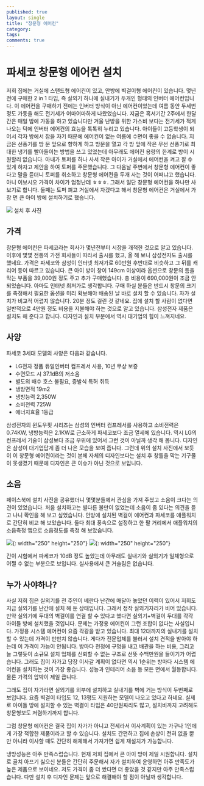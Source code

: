 ```yaml
---
published: true
layout: single
title: "창문형 에어컨"
category: 
tags: 
comments: true
---
```

# 파세코 창문형 에어컨 설치

저희 집에는 거실에 스탠드형 에어컨이 있고, 안방에 벽걸이형 에어컨이 있습니다. 몇년전에 구매한 2 in 1 타입, 즉 실외기 하나에 실내기가 두개인 형태의 인버터 에어컨입니다. 이 에어컨을 구매하기 전에는 인버터 방식이 아닌 에어컨이었는데 여름 동안 두세번 정도 가동을 해도 전기세가 어마어마하게 나왔었습니다. 지금은 혹서기간 2주에서 한달간은 매일 밤에 가동을 하고 있습니다만 겨울 난방을 위한 가스비 보다는 전기세가 적게 나오는 덕에 인버터 에어컨의 효능을 톡톡히 누리고 있습니다.
아이들이 고등학생이 되어서 각자 방에서 잠을 자기 때문에 에어컨이 없는 여름에 수면이 좋을 수 없습니다. 지금은 선풍기를 방 문 앞으로 향하게 하고 방문을 열고 각 방 앞에 작은 무선 선풍기로 최대한 냉기를 빨아들이는 방법을 쓰고 있었는데 아무래도 에어컨 용량의 한계로 방이 시원할리 없습니다. 아내가 토퍼를 하나 사서 작은 아이가 거실에서 에어컨을 켜고 잘 수 있게 하자고 제안을 하여 토퍼를 주문했습니다.
그 다음날 주변에서 창문형 에어컨이 좋다고 말을 듣더니 토퍼를 취소하고 창문형 에어컨을 두개 사는 것이 어떠냐고 했습니다. 아니 이보시오 가격이 차이가 엄청난데 ㅎㅎㅎ. 그래서 일단 창문형 에어컨을 하나만 사 보기로 합니다. 둘째는 토퍼 펴고 거실에서 자겠다고 해서 창문형 에어컨은 거실에서 가장 먼 큰 아이 방에 설치하기로 했습니다.

![](https://i.imgur.com/Z2fFHhj.jpg)
설치 후 사진

## 가격

창문형 에어컨은 파세코라는 회사가 몇년전부터 시장을 개척한 것으로 알고 있습니다. 이후에 몇몇 전통의 가전 회사들이 따라서 출시를 했고, 올 해 보니 삼성전자도 출시를 했네요. 가격은 파세코와 삼성이 인터넷 최저가로 60만원 후반대로 비슷하고 그 뒤를 캐리어 등이 따르고 있습니다.
큰 아이 방이 창이 149cm 이상이라 옵션으로 창문의 틈을 막는 부품을 39,000원 정도 주고 추가 구매했습니다. 총 비용이 690,000원이 조금 안되었습니다. 아마도 인터넷 최저가로 생각합니다.
구매 하실 분들은 반드시 창문의 크기를 측정해서 필요한 옵션을 미리 확보해야 배송된 날 바로 설치 할 수 있습니다. 자가 설치가 비교적 어렵지 않습니다. 20분 정도 걸린 것 같네요. 집에 설치 할 사람이 없다면 일반적으로 4만원 정도 비용을 지불해야 하는 것으로 알고 있습니다. 삼성전자 제품은 설치도 해 준다고 합니다. 디자인과 설치 부분에서 역시 대기업의 힘이 느껴지네요.

## 사양

파세코 3세대 모델의 사양은 다음과 같습니다.

- LG전자 정품 듀얼인버터 컴프레서 사용, 10년 무상 보증
- 수면모드 시 37.1dB의 저소음
- 별도의 배수 호스 불필요, 증발식 특허 취득
- 냉방면적 19m2
- 냉방능력 2,350W
- 소비전력 725W
- 에너지효율 1등급

삼성전자의 윈도우핏 시리즈는 삼성의 인버터 컴프레서를 사용하고 소비전력은 0.74KW, 냉방능력은 2.1KW로 근소하게 파세코보다 조금 열세에 있습니다. 역시 LG의 컨프레서 기술이 삼성보다 조금 우위에 있어서 그런 것이 아닐까 생각 해 봅니다. 디자인은 삼성이 대기업답게 좀 더 나은 모습을 보여 줍니다. 그런데 위의 설치 사진에서 보듯이 이 창문형 에어컨이라는 것이 본체 자체의 디자인보다는 설치 후 창틀을 막는 기구물이 못생겼기 때문에 디자인은 큰 이슈가 아닌 것으로 보입니다.

## 소음

페이스북에 설치 사진을 공유했더니 몇몇분들께서 관심을 가져 주셨고 소음이 크다는 의견이 있었습니다. 처음 설치하고는 별다른 불만이 없었는데 소음이 좀 있다는 의견을 듣고 나니 확인을 해 보고 싶었습니다.
안방에 설치된 벽걸이 에어컨과 파세코를 애플워치로 간단히 비교 해 보았습니다.
둘다 최대 풍속으로 설정하고 한 팔 거리에서 애플워치의 소음측정 앱으로 소음정도를 측정 해 보았습니다.

![](https://i.imgur.com/aFUhCup.jpg){: width="250" height="250"} ![](https://i.imgur.com/Sv4GOWY.jpg){: width="250" height="250"}

간이 시험에서 파세코가 10dB 정도 높았는데 아무래도 실내기와 실외기가 일체형으로 어쩔 수 없는 부분으로 보입니다. 실사용에서 큰 거슬림은 없습니다. 

## 누가 사야하나?

사실 저희 집은 실외기를 전 주인이 베란다 난간에 매달아 놓았던 이력이 있어서 저희도 지금 실외기를 난간에 설치 해 둔 상태입니다. 그래서 정작 실외기자리가 비어 있습니다. 만약 실외기에 두대의 벽걸이를 연결 할 수 있다고 했다면 실외기+벽걸이 두대를 각각 아이들 방에 설치했을 것입니다. 문제는 가정용 에어컨이 그런 조합이 없다는 사실입니다. 가정용 시스템 에어컨이 요즘 각광을 받고 있습니다. 최대 12대까지의 실내기를 설치 할 수 있는데 가격이 만만치 않습니다. 게다가 전문업체를 불러서 설치 견적을 받아야 하는데 이 가격이 가늠이 안됩니다. 방마다 천정에 구멍을 내고 배관을 하는 비용, 그리고 늘 그렇듯이 소규모 설치 업체를 신뢰할 수 없는 구조로 선뜻 수백만원을 들이기가 어렵습니다.
그래도 집이 자가고 당장 이사갈 계획이 없다면 역시 1순위는 방마다 시스템 에어컨을 설치하는 것이 가장 좋습니다. 성능과 인테리어 소음 등 모든 면에서 월등합니다. 물론 가격의 압박이 제일 큽니다.

그래도 집이 자가라면 실외기를 외부에 설치하고 실내기를 벽에 거는 방식이 두번째로 보입니다. 요즘 벽걸이 타입도 12, 13평도 지원하는 모델이 나오고 있다고 하네요. 실제로 아이들 방에 설치할 수 있는 벽결이 타입은 40만원짜리도 많고, 설치비까지 고려해도 창문형보도 저렴하기까지 합니다.

그럼 창문형 에어컨은 결국 집이 자가가 아니고 전세라서 이사계획이 있는 가구나 1인에게 가장 적합한 제품이라고 할 수 있습니다. 설치도 간편하고 집에 손상이 전혀 없을 뿐만 아니라 이사할 때도 간단히 해체해서 가져가면 쉽게 재설치가 가능합니다. 

냉방성능은 아주 만족스럽습니다. 현재 저희 집에서 큰 아이 방이 제일 시원합니다. 설치로 골치 아프기 싫으신 분들은 간단히 주문해서 자가 설치하여 운영하면 아주 만족도가 높은 제품으로 보이네요. 저도 가격이 좀 더 쌌다면 더 좋았을 것 같지만 아주 만족스럽습니다. 다만 설치 후 디자인 문제는 앞으로 해결해야 할 점이 아닐까 생각합니다.